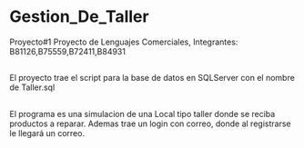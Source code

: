 # Gestion_De_Taller
Proyecto#1 Proyecto de Lenguajes Comerciales, Integrantes: B81126,B75559,B72411,B84931
##
El proyecto trae el script para la base de datos en SQLServer con el nombre de Taller.sql
##
El programa es una simulacion de una Local tipo taller donde se reciba productos a reparar. Ademas trae un login con correo, donde al registrarse le llegará un correo.
